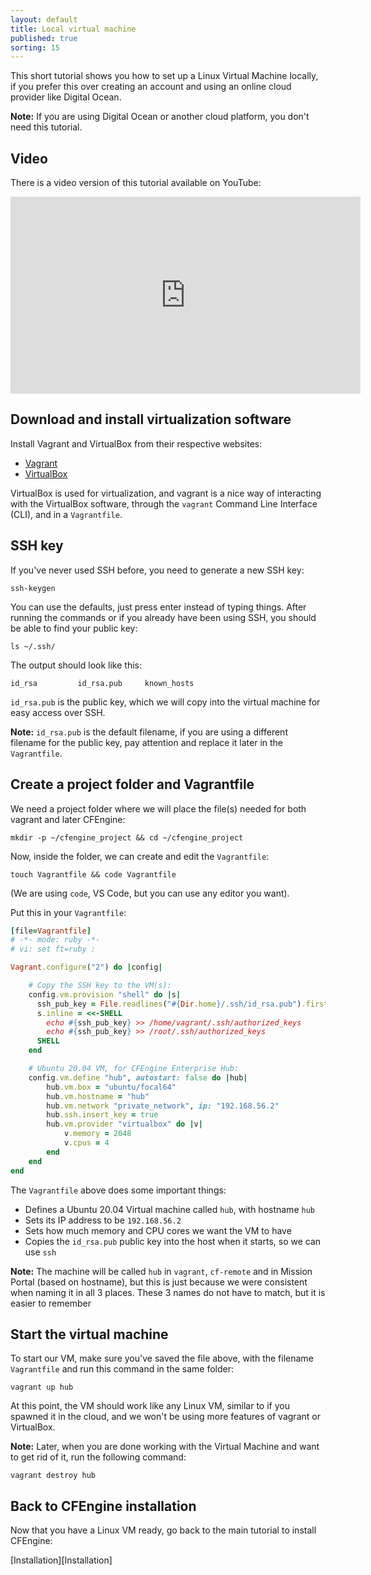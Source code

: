 ```yaml
---
layout: default
title: Local virtual machine
published: true
sorting: 15
---
```


This short tutorial shows you how to set up a Linux Virtual Machine locally, if you prefer this over creating an account and using an online cloud provider like Digital Ocean.

**Note:** If you are using Digital Ocean or another cloud platform, you don't need this tutorial.

## Video

There is a video version of this tutorial available on YouTube:

<iframe width="560" height="315" src="https://www.youtube.com/embed/VDe5n2Ugt_w" frameborder="0" allow="accelerometer; autoplay; clipboard-write; encrypted-media; gyroscope; picture-in-picture" allowfullscreen></iframe>

## Download and install virtualization software

Install Vagrant and VirtualBox from their respective websites:

* [Vagrant](https://www.vagrantup.com/downloads)
* [VirtualBox](https://www.virtualbox.org/)

VirtualBox is used for virtualization, and vagrant is a nice way of interacting with the VirtualBox software, through the `vagrant` Command Line Interface (CLI), and in a `Vagrantfile`.

## SSH key

If you've never used SSH before, you need to generate a new SSH key:

```command
ssh-keygen
```

You can use the defaults, just press enter instead of typing things.
After running the commands or if you already have been using SSH, you should be able to find your public key:

```command
ls ~/.ssh/
```

The output should look like this:

```output
id_rsa         id_rsa.pub     known_hosts
```

`id_rsa.pub` is the public key, which we will copy into the virtual machine for easy access over SSH.

**Note:** `id_rsa.pub` is the default filename, if you are using a different filename for the public key, pay attention and replace it later in the `Vagrantfile`.

## Create a project folder and Vagrantfile

We need a project folder where we will place the file(s) needed for both vagrant and later CFEngine:

```command
mkdir -p ~/cfengine_project && cd ~/cfengine_project
```

Now, inside the folder, we can create and edit the `Vagrantfile`:

```command
touch Vagrantfile && code Vagrantfile
```

(We are using `code`, VS Code, but you can use any editor you want).

Put this in your `Vagrantfile`:

```ruby
[file=Vagrantfile]
# -*- mode: ruby -*-
# vi: set ft=ruby :

Vagrant.configure("2") do |config|

    # Copy the SSH key to the VM(s):
    config.vm.provision "shell" do |s|
      ssh_pub_key = File.readlines("#{Dir.home}/.ssh/id_rsa.pub").first.strip
      s.inline = <<-SHELL
        echo #{ssh_pub_key} >> /home/vagrant/.ssh/authorized_keys
        echo #{ssh_pub_key} >> /root/.ssh/authorized_keys
      SHELL
    end

    # Ubuntu 20.04 VM, for CFEngine Enterprise Hub:
    config.vm.define "hub", autostart: false do |hub|
        hub.vm.box = "ubuntu/focal64"
        hub.vm.hostname = "hub"
        hub.vm.network "private_network", ip: "192.168.56.2"
        hub.ssh.insert_key = true
        hub.vm.provider "virtualbox" do |v|
            v.memory = 2048
            v.cpus = 4
        end
    end
end
```

The `Vagrantfile` above does some important things:

* Defines a Ubuntu 20.04 Virtual machine called `hub`, with hostname `hub`
* Sets its IP address to be `192.168.56.2`
* Sets how much memory and CPU cores we want the VM to have
* Copies the `id_rsa.pub` public key into the host when it starts, so we can use `ssh`

**Note:** The machine will be called `hub` in `vagrant`, `cf-remote` and in Mission Portal (based on hostname), but this is just because we were consistent when naming it in all 3 places.
These 3 names do not have to match, but it is easier to remember

## Start the virtual machine

To start our VM, make sure you've saved the file above, with the filename `Vagrantfile` and run this command in the same folder:

```command
vagrant up hub
```

At this point, the VM should work like any Linux VM, similar to if you spawned it in the cloud, and we won't be using more features of vagrant or VirtualBox.

**Note:** Later, when you are done working with the Virtual Machine and want to get rid of it, run the following command:

```command
vagrant destroy hub
```

## Back to CFEngine installation

Now that you have a Linux VM ready, go back to the main tutorial to install CFEngine:

[Installation][Installation]
